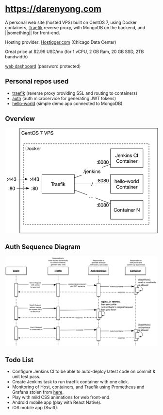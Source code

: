 # https://darenyong.com

A personal web site (hosted VPS) built on CentOS 7,
using Docker containers, [Traefik](https://traefik.io) reverse proxy,
with MongoDB on the backend, and ||something|| for front-end.

Hosting provider: [Hostigger.com](https://www.hostigger.com/virtual-private-servers) (Chicago Data Center)

Great price at $2.99 USD/mo (for 1 vCPU, 2 GB Ram, 20 GB SSD, 2TB bandwidth)

[web dashboard](http://darenyong.com:44444/dashboard/#/health) (password protected)

## Personal repos used
* [traefik](https://github.com/darenyong/traefik)
(reverse proxy providing SSL and routing to containers)
* [auth](https://github.com/darenyong/auth)
(auth microservice for generating JWT tokens)
* [hello-world](https://github.com/darenyong/hello-world/tree/develop)
(simple demo app connected to MongoDB)

## Overview

<p align="center">
  <img src="img/overview.png" alt="Auth" title="Auth" />
</p>

## Auth Sequence Diagram

<p align="center">
  <img src="img/authflow2.png" alt="Auth" title="Auth" />
</p>

## Todo List
* Configure Jenkins CI to be able to auto-deploy
latest code on commit & unit test pass.
* Create Jenkins task to run traefik container with one click.
* Monitoring of Host, containers, and Traefik using Prometheus and Grafana
stolen from [here](https://www.brianchristner.io/updated-docker-monitoring-prometheus-grafana/).
* Play with mild CSS animations for web front-end.
* Android mobile app (play with React Native).
* iOS mobile app (Swift).
